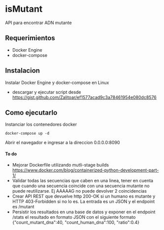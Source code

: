 # isMutant
API para encontrar ADN mutante

## Requerimientos
- Docker Engine
- docker-compose

## Instalacion
Instalar Docker Engine y docker-compose en Linux
- descargar y ejecutar script desde https://gist.github.com/Zalitoar/ef1577acad9c3a78461954e080dc8576

## Como ejecutarlo
Instanciar los contenedores docker
``` 
docker-compose up -d
``` 
Abrir el navegador e ingresar a la direccion 0.0.0.0:8090

#### To do
- Mejorar Dockerfile utilizando mutli-stage builds https://www.docker.com/blog/containerized-python-development-part-1/
- Validar todas las secuencias que caben en una linea, tener en cuenta que cuando una secuencia coincide con una secuencia mutante no puede reutilizarse. Ej AAAAAG no puede devolver 2 coincidencias
- Crear API REST que devuelve http 200-OK si un humano es mutante y HTTP 403-Forbidden si no lo es. La entrada es un JSON y el endpoint es /mutant
- Persistir los resultados en una base de datos y exponer en el endpoint /stats el resultado en formato JSON con el siguiente formato {"count_mutant_dna":40, "count_human_dna":100, "ratio":0.4}
